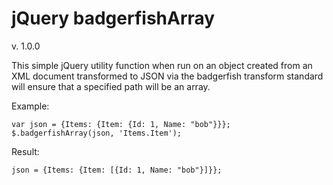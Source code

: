 # jQuery badgerfishArray

v. 1.0.0

This simple jQuery utility function when run on an object created from an XML document transformed to JSON via the badgerfish transform standard will ensure that a specified path will be an array.

Example:

`var json = {Items: {Item: {Id: 1, Name: "bob"}}};
$.badgerfishArray(json, 'Items.Item');`

Result:

`json = {Items: {Item: [{Id: 1, Name: "bob"}]}};`


